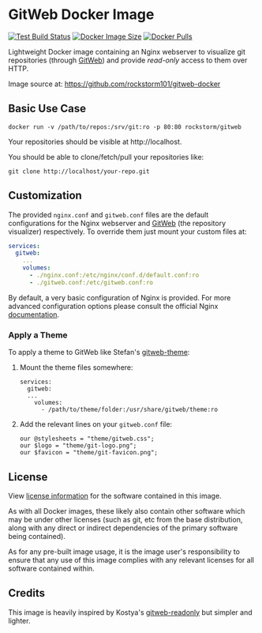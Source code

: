 # GitWeb Docker Image
[![Test Build Status][b1]][bl]
[![Docker Image Size][b2]][bl]
[![Docker Pulls][b3]][bl]

Lightweight Docker image containing an Nginx webserver to visualize
git repositories (through [GitWeb][1]) and provide *read-only* access
to them over HTTP.

Image source at: https://github.com/rockstorm101/gitweb-docker

[1]: https://git-scm.com/book/en/v2/Git-on-the-Server-GitWeb


## Basic Use Case

```
docker run -v /path/to/repos:/srv/git:ro -p 80:80 rockstorm/gitweb
```

Your repositories should be visible at http://localhost.

You should be able to clone/fetch/pull your repositories like:

```
git clone http://localhost/your-repo.git
```


## Customization

The provided `nginx.conf` and `gitweb.conf` files are the default
configurations for the Nginx webserver and [GitWeb][1] (the
repository visualizer) respectively. To override them just mount your
custom files at:

```yaml
services:
  gitweb:
    ...
    volumes:
      - ./nginx.conf:/etc/nginx/conf.d/default.conf:ro
      - ./gitweb.conf:/etc/gitweb.conf:ro
```

By default, a very basic configuration of Nginx is provided. For more
advanced configuration options please consult the official Nginx
[documentation][2].

[2]: https://www.nginx.com/resources/admin-guide


### Apply a Theme

To apply a theme to GitWeb like Stefan's [gitweb-theme][3]:

 1. Mount the theme files somewhere:

    ```
    services:
      gitweb:
      ...
        volumes:
          - /path/to/theme/folder:/usr/share/gitweb/theme:ro
    ```

 2. Add the relevant lines on your `gitweb.conf` file:
 
    ```
    our @stylesheets = "theme/gitweb.css";
    our $logo = "theme/git-logo.png";
    our $favicon = "theme/git-favicon.png";
    ```
 
[3]: https://github.com/kogakure/gitweb-theme


## License

View [license information][4] for the software contained in this
image.

As with all Docker images, these likely also contain other software
which may be under other licenses (such as git, etc from the base
distribution, along with any direct or indirect dependencies of the
primary software being contained).

As for any pre-built image usage, it is the image user's
responsibility to ensure that any use of this image complies with any
relevant licenses for all software contained within.

[4]: https://github.com/rockstorm101/gitweb-docker/blob/master/LICENSE


## Credits

This image is heavily inspired by Kostya's [gitweb-readonly][5] but
simpler and lighter.

[5]: https://github.com/KostyaEsmukov/docker-gitweb-readonly


[b1]: https://img.shields.io/github/actions/workflow/status/rockstorm101/gitweb-docker/test-build.yml?branch=master
[bl]: https://hub.docker.com/r/rockstorm/gitweb
[b2]: https://img.shields.io/docker/image-size/rockstorm/gitweb/latest
[b3]: https://img.shields.io/docker/pulls/rockstorm/gitweb

